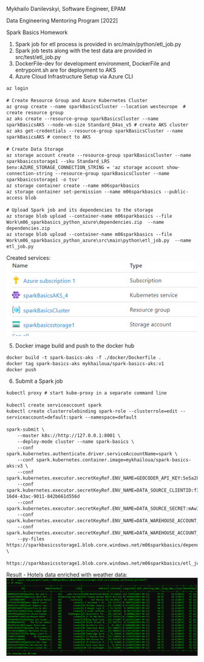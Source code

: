 Mykhailo Danilevskyi, Software Engineer, EPAM

Data Engineering Mentoring Program [2022]

Spark Basics Homework

1. Spark job for etl process is provided in src/main/python/etl_job.py
2. Spark job tests along with the test data are provided in src/test/etl_job.py
3. DockerFile-dev for development environment, DockerFile and entrypoint.sh are for deployment to AKS 
4. Azure Cloud Infrastructure Setup via Azure CLI
```
az login

# Create Resource Group and Azure Kubernetes Cluster
az group create --name sparkBasicsCluster --location westeurope  # create resource group
az aks create --resource-group sparkBasicsCluster --name sparkBasicsAKS --node-vm-size Standard_D4as_v5 # create AKS cluster
az aks get-credentials --resource-group sparkBasicsCluster --name sparkBasicsAKS # connect to AKS

# Create Data Storage  
az storage account create --resource-group sparkBasicsCluster --name sparkbasicsstorage1 --sku Standard_LRS
$env:AZURE_STORAGE_CONNECTION_STRING = 'az storage account show-connection-string --resource-group sparkBasicsCluster --name sparkbasicsstorage1 -o tsv'
az storage container create --name m06sparkbasics
az storage container set-permission --name m06sparkbasics --public-access blob

# Upload Spark job and its dependencies to the storage
az storage blob upload --container-name m06sparkbasics --file Work\m06_sparkbasics_python_azure\dependencies.zip  --name dependencies.zip
az storage blob upload --container-name m06sparkbasics --file Work\m06_sparkbasics_python_azure\src\main\python\etl_job.py  --name etl_job.py
```
Created services:
![img_1.png](screenshots/img_1.png)

5. Docker image build and push to the docker hub
```
docker build -t spark-basics-aks -f ./docker/Dockerfile . 
docker tag spark-basics-aks mykhailoua/spark-basics-aks:v1 
docker push
```

6. Submit a Spark job
``` 
kubectl proxy # start kube-proxy in a separate command line

kubectl create serviceaccount spark
kubectl create clusterrolebinding spark-role --clusterrole=edit --serviceaccount=default:spark --namespace=default

spark-submit \
    --master k8s://http://127.0.0.1:8001 \
    --deploy-mode cluster --name spark-basics \
    --conf spark.kubernetes.authenticate.driver.serviceAccountName=spark \
    --conf spark.kubernetes.container.image=mykhailoua/spark-basics-aks:v3 \
    --conf spark.kubernetes.executor.secretKeyRef.ENV_NAME=GEOCODER_API_KEY:5e5a289d19a54125906c378841edb0b5
    --conf spark.kubernetes.executor.secretKeyRef.ENV_NAME=DATA_SOURCE_CLIENTID:f3905ff9-16d4-43ac-9011-842b661d556d
    --conf spark.kubernetes.executor.secretKeyRef.ENV_NAME=DATA_SOURCE_SECRET:mAwIU~M4~xMYHi4YX_uT8qQ.ta2.LTYZxT
    --conf spark.kubernetes.executor.secretKeyRef.ENV_NAME=DATA_WAREHOUSE_ACCOUNT_NAME:sparkbasicsstorage1
    --conf spark.kubernetes.executor.secretKeyRef.ENV_NAME=DATA_WAREHOUSE_ACCOUNT_KEY:vf9FqUrmybJhZzwEkaavs4FePE/fJ5y9QH0CxOqpGtu2ACgj54or5ddHH/9h/nvxURiSyu8cX2oUVnXE+I6aZQ==
    --py-files https://sparkbasicsstorage1.blob.core.windows.net/m06sparkbasics/dependencies.zip \ 
    https://sparkbasicsstorage1.blob.core.windows.net/m06sparkbasics/etl_job.py
```

Result - Hotels data enriched with weather data:
![img.png](screenshots/img.png)